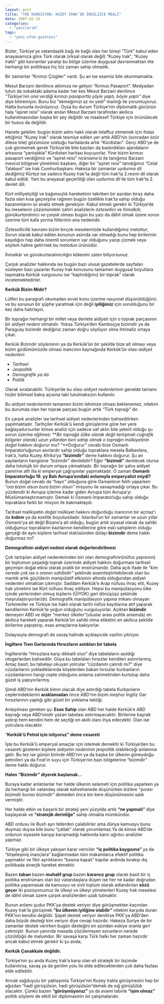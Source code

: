 ```yaml
---
layout: post
title: "THE KURDISTAN: KUZEY IRAK’IN İNGİLİZCE MEALİ"
date: 2007-02-25
categories: 
  - "yazilarim"
tags: 
  - "yeni-ufuk-gazetesi"
---
```


Bizler; Türkiye’ye vatandaşlık bağı ile bağlı olan her bireyi “Türk” kabul eden anayasamıza göre Türk olarak (ırksal olarak değil) “Kuzey Irak”, “Kuzey Iraklı” gibi kavramlar yaratıp bu bölge üzerine duygusal davranmaktan öte herhangi bir politikaya hiç biz zaman sahip olmadık.

Bir zamanlar “Kırmızı Çizgiler” vardı. Şu an ise esamisi bile okunmamakta.

Mesut Barzani denilince aklımıza ne geliyor “Kırmızı Pasaport”. Medyadan tutun da sokaktaki adama kadar her kes Mesut Barzani denilince _“Türkiye’nin ona verdiği kırmızı pasaportla şöyle yaptı, böyle yaptı“_ diye diye bitiremiyor. Bunu biz “ekmeğimizi az mı yedi” mantığı ile yorumluyoruz. Hatta bununla övünüyoruz. Oysa bu durum Türkiye’nin diplomatik gücünün hala “aşiret reisi” olarak anılan Mesut Barzani tarafından akıllıca kullanılmasından başka bir şey değildir ve maalesef Türkiye için övünülecek bir husus da değildir.

Hacete gelelim: bugün bizim adını haklı olarak telaffuz etmemek için ihdas ettiğimiz “Kuzey Irak” olarak tesmiye edilen yer artık ABD’nin (sonradan özür dilese bile) gözümüze soktuğu haritalarda artık “Kürdistan”. Gerçi ABD’ye de çok görmemek gerek Türkiye’de bile bazıları da bastırdıkları ajandaların arkasına “yanlışlıkla” Kürdistan haritası koyuyorlar. Yine bizim kırmızı pasaport verdiğimiz ve “aşiret reisi” _nickname’si_ ile tanığımız Barzani mevcut bölgesel yönetimin başkanı, diğer bir “aşiret reisi” tanıdığımız “Celal Talabani” ise Irak Cumhurbaşkanı. Hakeza bir zamanlar _uydurma dil dediğimiz_ Kürtçe ise sadece Kuzey Irak’ta değil tüm Irak’ta 2.resmi dil olarak kabul edildi. Yani bu anayasal geçerliliği olan _uydurma dil_ ile tüm Irak’ta 2. devlet dili.

Kürt milliyetçiliği ve bağımsızlık hareketinin takriben bir asırdan biraz daha fazla olan kısa geçmişine rağmen bugün özellikle Irak’ta sahip olduğu kazanımlarını iyi analiz etmek gerekiyor. Kabul etmek gerekir ki Türkiye’de bu meselenin çözümündeki zahiri analizlerin _öztesellici_ ve _ihmalkâr, günükurtaralımcı ve çarpık_ olması bugün bu yazı da dâhil olmak üzere sorun üzerine tüm kafa yorma fiillerinin ana nedenidir.

_Öztesellicilik_ kavramı bizim birçok meselemizde kullandığımız metottur; Sorun olarak kabul edilen konunun aslında var olmadığı bunu hep birilerinin kaşıdığını hep daha önemli sorunların var olduğunu yazıp çizmek veya söylem haline getirmek bu metodun ürünüdür.

İhmalkâr ve günükurtaralımcılığın kökenini zaten biliyorsunuz.

Çarpık analizler hakkında ise bugün bazı ulusal gazetelerde sayfaları süsleyen bazı yazarlar Kuzey Irak konusunu tamamen duygusal boyutlara taşımakta Kerkük vurgusunu ise “kaptırdığımız bir toprak” olarak incelemektedirler.

**Kerkük Bizim Midir?**

Lütfen bu paragrafı okumadan evvel konu üzerine rasyonel düşünüldüğünü ve bu sorunun bir şüphe yaratmak için değil **iyiliğimiz** için sorulduğunu bir kez daha hatırlayın.

Bir toprağın herhangi bir millet veya devlete aidiyeti için o toprak parçasının bir _aidiyet nedeni_ olmalıdır. Yoksa Türkiye’den Kamboçya bizimdir ya da Paraguay bizimdir dediğiniz zaman doğru söylüyor olma ihtimaliz ortaya çıkar.

Kerkük Bizimdir söyleminin ya da Kerkük’ün bir şekilde bize ait olması veya bizim güdümümüzde olması inancının kaynağında Kerkük’ün olası _aidiyet nedenleri:_

- _Tarihsel_
- _Jeopolitik_
- _Demografik ya da_
- _Politik_

Olarak sıralanabilir. Türkiye’de bu olası _aidiyet nedenlerinin_ genelde tamamı hiçbir bilimsel bakış açısına tabi tutulmaksızın kullanılır.

Bu _aidiyet nedenlerinin_ tamamen bizim lehimize olması beklenemez, nitekim bu durumda olan her toprak parçası bugün artık “Türk toprağı” dır.

En çarpık analizler ise tarihsel aidiyet nedenlerinden bahsedilirken yapılmaktadır. Tarihçiler Kerkük’ü kendi görüşlerine göre her yere bağlayadursunlar kimse analizi için sadece saf aklın bile yeterli olduğu şu sorun üzerine eğilmez: **_Bir toprağa (ülke olarak değil tartışmalı coğrafik bölgeler olarak) uzun yıllardan beri sahip olmak o toprağın mülkiyetinin doğal hakkını doğurur mu? “_**Doğurur” cevabı bize Osmanlı İmparatorluğunun asırlardır sahip olduğu topraklara mesela Balkanlara, Irak’a, hatta Kuzey Afrika’ya **“bizimdir”** deme hakkını doğurur. Şu an sayılanların hangisine “bizimdir” denilebilir? Eğer **“bizimdi”** denilecek olursa daha totolojik bir durum ortaya çıkmaktadır. Bir toprağın bir şahıs aidiyet zamirine atfı illa ki emperyal çağrışımlar yapmaktadır. O zaman **Osmanlı İmparatorluğu 19. yy Batı Avrupa’sındaki anlamıyla emperyalist miydi?** Bunun doğal cevabı da “hayır” olduğuna göre Osmanlının fetih yaparken _“ora bizim olsun bura bizim olsun”_ misyonu ile savaşmadığı ortaya çıkar. Bu yüzdendir ki Avrupa içlerine kadar giden Avrupa tüm Avrupa’yı Müslümanlaştırmamıştır. Demek ki Osmanlı İmparatorluğu sahip olduğu topraklara farklı bir misyon ile bakmaktaydı.

Tarihsel malikiyetin _doğal_ mülkiyet hakkını doğurduğu inancının bir açmaz’ı da **kıdem** ya da ezelilik boyutundadır. İstanbul’un bir zamanlar ve uzun yıllar Osmanlı’ya ait değil Bizans’a ait olduğu, bugün artık siyasal olarak da sahibi olduğumuz toprakların bazılarının kendilerine göre eski sahiplerin olduğu gerçeği de aynı kişilere tarihsel statüsünden dolayı **bizimdir** deme hakkı doğurmaz mı?

**Demografinin aidiyet nedeni olarak değerlendirilmesi**

Çok tartışılan aidiyet nedenlerinden biri olan demografinin(nüfus yapısının) bir toplumun yaşadığı toprak üzerinde aidiyet hakkını doğurması tarihsel geçmişin doğal etkisi olarak pratik bir enstrümandır. Daha açık ifade ile _“kim nerede çok ise o oranın sahibidir”_ şeklinde avamileştirilebilecek olan bu mantık artık güçlülerin manipülatif etkisinin altında olduğundan aidiyet nedenleri olmaktan çıkmıştır. Saddam Kerkük’e Arap nüfusu ihraç etti, Kuzey Irak yönetimi ise Kürt nüfusu ihraç ediliyor. Hepsi bu manipülasyonu ülke içinde yerlerinden olmuş kişilerin (ÜİYOK) geri dönüşüşü şeklinde meşrulaştırıyorlar(dı). Demografik manipülasyon yapma imkanı olmayan Türkmenler ve Türkiye ise haklı olarak tarihi nüfus kayıtlarına atıf yaparak kendilerinin Kerkük’te yoğun olduğunu vurguluyorlar. Açıktan **bizimdir** demeyen ABD ve diğer “merkez ülkeler”(uluslar arası politik anlamda) en akıllıca hareketi yaparak Kerkük’ün sahibi olma etiketini en akıllıca şekilde birilerine yapıştırıp, esas amaçlarına bakıyorlar.

Dolayısıyla demografi de savaş halinde açıklayıcılık vasfını yitiriyor.

**İngiltere Tren Garlarında Hırsızların astıkları bir tabela**

İngiltere’de “Hırsızlara karşı dikkatli olun” diye tabelaların asıldığı otogarlardan bahsedilir. Güya bu tabelaları hırsızlar kendileri astırırlarmış. Amaç basit; bu tabelayı okuyan yolcular “cüzdanım çalındı mı?” diye cüzdanlarını yokladıklarında köşelerden bakan hırsızlar kurbanların cüzdanlarının hangi cepte olduğunu anlama zahmetinden kurtulup daha güzel iş yapıyorlarmış.

Şimdi ABD’nin Kerkük kimin olacak diye astırdığı tabela Kurbanların ceplerindekilerini **araklamadan** önce ABD’nin bizim meşhur İngiliz Gar hırsızlarının yaptığı gibi güzel bir yoklama taktiği.

Anlaşılması gereken şu: **Esas Sahip** olan ABD her halde Kerkük’e ABD bayrağı veya ABD’nindir yazan tabelası astırmayacaktır. Birilerine bayrak astırıp hem kendini hem de seçtiği en akıllı olanı ihya edecektir. Olan ise yolculara olacaktır.

“**Kerkük’ü Petrol için istiyoruz” deme cesareti**

İşte bu Kerkük’ü emperyal amaçlar için istemek demektir ki Türkiye’den bu cesareti gösteren kişilere _aidiyetin nedeninin_ jeopolitik olabileceği anlamına gelir. Bu tez ise günün birinde ABD’nin ya da başka bir ülkenin güneydoğu petrolleri ya da Fırat’ın suyu için Türkiye’nin bazı bölgelerine “bizimdir” deme hakkı doğurur.

**Halen “Bizimdir” diyerek başlamak…**

Buraya kadar anlatılanlar her halde ülkenin selameti için politika yaparken ya da herhangi bir vatandaş olarak kahvehanede düşünürken bizlere _“şurası bizimdir burası bizimdir”_ demeden önce bin kere düşünülmesini salık vermiştir.

Her halde etkin ve başarılı bir strateji yeni yüzyılda artık **“ne yapmalı”** diye başlayarak ve **“stratejik derinliğe”** sahip olmakla mümkündür.

ABD ordusu ile Bush ayrı tellerden çalabilirler ama dünya kamuoyu bunu duymaz duysa bile bunu “çatlak” olarak yorumlamaz.Ya da kimse ABD’de ordunun siyasete karışıp karışmadığı hakkında karın ağrıtıcı analizler yapmaz.

Türkiye gibi bir ülkeye yakışan karar vericiler **“iç politika kaygısına”** ya da “klişeleşmiş inançlara” bağlanmadan tüm makamlarca efektif politika yapmaktır ve fikir ayrılıklarını “basına kapalı” kapılar ardında bırakıp dış politikada sinerjik hareket etmektir.

Bazen **taban** bazen **muhalif grup** bazen **kararsız grup** olarak basit bir iç politika enstrümanı olan biz vatandaşlara düşen ise her ne kadar doğrudan politika yapamasak da kamuoyu ve sivil toplum olarak adlandırılan **sözü geçer** iki pozisyonumuz ile ülkeyi ve ülkeyi yönetenleri Kuzey Irak meselesi de dâhil olmak üzere çarpık analizlerden uzak tutmaktır.

Bunun anlamı şudur PKK’ya destek veriyor diye görüşmekten kaçınılan Kuzey Irak’la görüşmek **“bu ülkenin iyiliğine olabilir”** nitekim karşıda duran PKK’nın kendisi değildir. Şayet destek veriyor denilirse PKK’ya ABD’den daha büyük desteği kim veriyor diye cevap hazırdır. Hakeza Suriye de bir zamanlar destek verirken bugün desteğini en azından eskiye oranla geri çekmiştir. Bunun yanında masada çözülemeyen sorunların nerede çözüldüğü de malumdur. Bir savaşa karşı Türk halkı her zaman hazırdır ancak kabul etmek gerekir ki şu anda;

**Kerkük Çanakkale değildir.**

Türkiye’nin şu anda Kuzey Irak’a karşı olan eli stratejik bir biçimde kullanılırsa, savaş ya da gerilim yolu ile elde edileceklerden çok daha fazlası elde edilebilir.

Ancak sağduyulu bir yaklaşımla Türkiye’nin Kuzey Irakla görüşmesini hep bir ağızdan “hadi görüşülsün, hadi görüşülsün”demek de sığ görüşlülük olacaktır. Çünkü bazen **“görüşmüyoruz”** ya da avami tabirle **“işim olmaz”** politik söylemi de etkili bir diplomasinin ön çalışmalarıdır.
